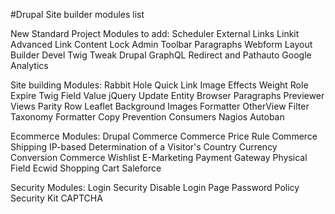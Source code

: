 #Drupal Site builder modules list

New Standard Project Modules to add:
    Scheduler
    External Links 
    Linkit
    Advanced Link
    Content Lock
    Admin Toolbar
    Paragraphs
    Webform
    Layout Builder
    Devel
    Twig Tweak
    Drupal GraphQL
    Redirect and Pathauto
    Google Analytics

Site building Modules:
    Rabbit Hole
    Quick Link
    Image Effects
    Weight
    Role Expire
    Twig Field Value
    jQuery Update
    Entity Browser
    Paragraphs Previewer
    Views Parity Row
    Leaflet
    Background Images Formatter
    OtherView Filter
    Taxonomy Formatter
    Copy Prevention
    Consumers
    Nagios
    Autoban

Ecommerce Modules:
    Drupal Commerce 
    Commerce Price Rule
    Commerce Shipping
    IP-based Determination of a Visitor's Country
    Currency Conversion
    Commerce Wishlist
    E-Marketing
    Payment Gateway
    Physical Field
    Ecwid Shopping Cart
    Saleforce

Security Modules:
    Login Security
    Disable Login Page
    Password Policy
    Security Kit
    CAPTCHA